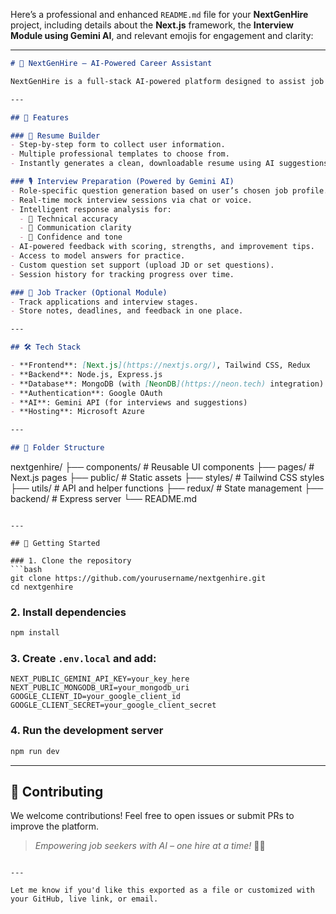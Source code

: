 Here’s a professional and enhanced `README.md` file for your **NextGenHire** project, including details about the **Next.js** framework, the **Interview Module using Gemini AI**, and relevant emojis for engagement and clarity:

---

```markdown
# 🚀 NextGenHire – AI-Powered Career Assistant

NextGenHire is a full-stack AI-powered platform designed to assist job seekers with resume building, smart interview preparation, and application tracking. Built using **Next.js**, **Tailwind CSS**, **MongoDB**, and powered by **Gemini AI**, this platform helps users become job-ready with a personalized and interactive experience.

---

## 🧠 Features

### 📄 Resume Builder
- Step-by-step form to collect user information.
- Multiple professional templates to choose from.
- Instantly generates a clean, downloadable resume using AI suggestions.

### 🎙️ Interview Preparation (Powered by Gemini AI)
- Role-specific question generation based on user’s chosen job profile.
- Real-time mock interview sessions via chat or voice.
- Intelligent response analysis for:
  - 🔹 Technical accuracy
  - 🔹 Communication clarity
  - 🔹 Confidence and tone
- AI-powered feedback with scoring, strengths, and improvement tips.
- Access to model answers for practice.
- Custom question set support (upload JD or set questions).
- Session history for tracking progress over time.

### 📌 Job Tracker (Optional Module)
- Track applications and interview stages.
- Store notes, deadlines, and feedback in one place.

---

## 🛠️ Tech Stack

- **Frontend**: [Next.js](https://nextjs.org/), Tailwind CSS, Redux
- **Backend**: Node.js, Express.js
- **Database**: MongoDB (with [NeonDB](https://neon.tech) integration)
- **Authentication**: Google OAuth
- **AI**: Gemini API (for interviews and suggestions)
- **Hosting**: Microsoft Azure

---

## 📁 Folder Structure

```

nextgenhire/
├── components/          # Reusable UI components
├── pages/               # Next.js pages
├── public/              # Static assets
├── styles/              # Tailwind CSS styles
├── utils/               # API and helper functions
├── redux/               # State management
├── backend/             # Express server
└── README.md

````

---

## 🚀 Getting Started

### 1. Clone the repository
```bash
git clone https://github.com/yourusername/nextgenhire.git
cd nextgenhire
````

### 2. Install dependencies

```bash
npm install
```

### 3. Create `.env.local` and add:

```
NEXT_PUBLIC_GEMINI_API_KEY=your_key_here
NEXT_PUBLIC_MONGODB_URI=your_mongodb_uri
GOOGLE_CLIENT_ID=your_google_client_id
GOOGLE_CLIENT_SECRET=your_google_client_secret
```

### 4. Run the development server

```bash
npm run dev
```
---

## 🤝 Contributing

We welcome contributions! Feel free to open issues or submit PRs to improve the platform.

> *Empowering job seekers with AI – one hire at a time!* 💼🤖

```

---

Let me know if you'd like this exported as a file or customized with your GitHub, live link, or email.
```
